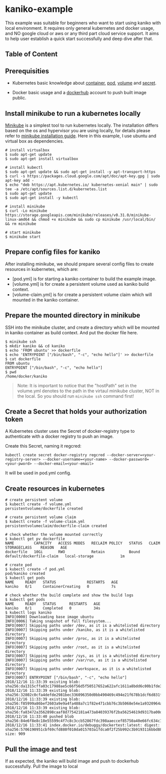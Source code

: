 # kaniko-example

This example was suitable for beginners who want to start using kaniko with local environment. It requires only general kubernetes and docker usage, and NO google cloud or aws or any third part cloud service support. It aims to help user establish a quick start successfully and deep dive after that.

## Table of Content


## Prerequisities

- Kubernetes basic knowledge about [container](https://kubernetes.io/docs/concepts/overview/what-is-kubernetes/), [pod](https://kubernetes.io/docs/concepts/workloads/pods/pod/), [volume](https://kubernetes.io/docs/concepts/storage/volumes/) and [secret](https://kubernetes.io/docs/concepts/configuration/secret/).

- Docker basic usage and a [dockerhub](https://hub.docker.com/) account to push built image public.

## Install minikube to run a kubernetes locally

[Minikube](https://kubernetes.io/docs/setup/minikube/) is a simplest tool to run kubernetes locally. The installation differs based on the os and hypervisor you are using locally, for details please refer to [minikube installation guide](https://kubernetes.io/docs/tasks/tools/install-minikube/). Here in this example, I use ubuntu and virtual box as dependencies.
```
# install virtualbox
$ sudo apt-get update
$ sudo apt-get install virtualbox

# install kubectl
$ sudo apt-get update && sudo apt-get install -y apt-transport-https
$ curl -s https://packages.cloud.google.com/apt/doc/apt-key.gpg | sudo apt-key add -
$ echo "deb https://apt.kubernetes.io/ kubernetes-xenial main" | sudo tee -a /etc/apt/sources.list.d/kubernetes.list
$ sudo apt-get update
$ sudo apt-get install -y kubectl

# install minikube
$ curl -Lo minikube https://storage.googleapis.com/minikube/releases/v0.31.0/minikube-linux-amd64 && chmod +x minikube && sudo cp minikube /usr/local/bin/ && rm minikube

# start minikube
$ minikube start
```

## Prepare config files for kaniko

After installing minikube, we should prepare several config files to create resources in kubernetes, which are:
- [pod.yml] is for starting a kaniko container to build the example image. 
- [volume.yml] is for create a persistent volume used as kaniko build context.
- [volume-claim.yml] is for create a persistent volume claim which will mounted in the kaniko container.

## Prepare the mounted directory in minikube

SSH into the minikube cluster, and create a directory which will be mounted in kaniko container as build context. And put the docker file here. 

```
$ minikube ssh
$ mkdir kaniko && cd kaniko
$ echo 'FROM ubuntu' >> dockerfile
$ echo 'ENTRYPOINT ["/bin/bash", "-c", "echo hello"]' >> dockerfile
$ cat dockerfile
FROM ubuntu
ENTRYPOINT ["/bin/bash", "-c", "echo hello"]
$ pwd
/home/docker/kaniko
```

> Note: It is important to notice that the "hostPath" set in the volume.yml denotes to the path in the virtaul minikube cluster, NOT in the local. So you should run ```minikube ssh``` command first! 

## Create a Secret that holds your authorization token
A Kubernetes cluster uses the Secret of docker-registry type to authenticate with a docker registry to push an image.

Create this Secret, naming it regcred:

```
kubectl create secret docker-registry regcred --docker-server=<your-registry-server> --docker-username=<your-name> --docker-password=<your-pword> --docker-email=<your-email>
```

It will be used in pod.yml config.

## Create resources in kubernetes

```
# create persistent volume
$ kubectl create -f volume.yml
persistentvolume/dockerfile created

# create persistent volume claim
$ kubectl create -f volume-claim.yml
persistentvolumeclaim/dockerfile-claim created

# check whether the volume mounted correctly
$ kubectl get pv dockerfile
NAME         CAPACITY   ACCESS MODES   RECLAIM POLICY   STATUS   CLAIM                      STORAGECLASS    REASON   AGE
dockerfile   10Gi       RWO            Retain           Bound    default/dockerfile-claim   local-storage            1m

# create pod
$ kubectl create -f pod.yml
pod/kaniko created
$ kubectl get pods
NAME     READY   STATUS              RESTARTS   AGE
kaniko   0/1     ContainerCreating   0          7s

# check whether the build complete and show the build logs
$ kubectl get pods
NAME     READY   STATUS      RESTARTS   AGE
kaniko   0/1     Completed   0          34s
$ kubectl logs kaniko
INFO[0000] Downloading base image ubuntu
INFO[0006] Taking snapshot of full filesystem...
INFO[0007] Skipping paths under /dev, as it is a whitelisted directory
INFO[0007] Skipping paths under /kaniko, as it is a whitelisted directory
INFO[0007] Skipping paths under /proc, as it is a whitelisted directory
INFO[0007] Skipping paths under /root, as it is a whitelisted directory
INFO[0007] Skipping paths under /sys, as it is a whitelisted directory
INFO[0007] Skipping paths under /var/run, as it is a whitelisted directory
INFO[0007] Skipping paths under /workspace, as it is a whitelisted directory
INFO[0007] ENTRYPOINT ["/bin/bash", "-c", "echo hello"]
2018/12/16 11:33:39 existing blob: sha256:da1315cffa03c17988ae5c66f56d5f50517652a622afc1611a8bdd6c00b1fde3
2018/12/16 11:33:39 existing blob: sha256:32802c0cfa4defde2981bec336096350d0bb490469c494e21f678b1dcf6d831f
2018/12/16 11:33:39 existing blob: sha256:f85999a86bef2603a9e9a4fa488a7c1f82e471cbb76c3b5068e54e1a9320964a
2018/12/16 11:33:39 existing blob: sha256:fa83472a3562898caaf8d77542181a473a84039376f2ba56254619d9317ba00d
2018/12/16 11:33:40 pushed blob sha256:84e6f8e8c18e55599c4f7c8c3ccb52867fdc398aaeccef85750a40e66fc634c1
2018/12/16 11:33:41 index.docker.io/debuggy/dockertest:latest: digest: sha256:5706190951cbf69cfd880f010da015703a1fdca0f2f25b992c3b9193116bbd88 size: 909
```

## Pull the image and test

If as expected, the kaniko will build image and push to dockerhub successfully. Pull the image to local
